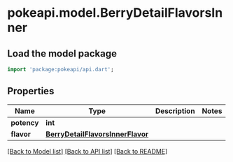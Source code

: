 # pokeapi.model.BerryDetailFlavorsInner

## Load the model package
```dart
import 'package:pokeapi/api.dart';
```

## Properties
Name | Type | Description | Notes
------------ | ------------- | ------------- | -------------
**potency** | **int** |  | 
**flavor** | [**BerryDetailFlavorsInnerFlavor**](BerryDetailFlavorsInnerFlavor.md) |  | 

[[Back to Model list]](../README.md#documentation-for-models) [[Back to API list]](../README.md#documentation-for-api-endpoints) [[Back to README]](../README.md)


